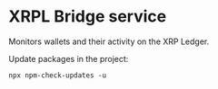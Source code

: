 # XRPL Bridge service
Monitors wallets and their activity on the XRP Ledger.

Update packages in the project:
```
npx npm-check-updates -u
```